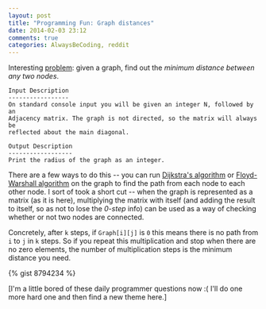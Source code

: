 ```yaml
---
layout: post
title: "Programming Fun: Graph distances"
date: 2014-02-03 23:12
comments: true
categories: AlwaysBeCoding, reddit
---
```


Interesting [problem](http://www.reddit.com/r/dailyprogrammer/comments/1tiz4z/122313_challenge_140_intermediate_graph_radius/): given a graph, find out the _minimum distance between any two nodes_.

```
Input Description
-----------------
On standard console input you will be given an integer N, followed by an
Adjacency matrix. The graph is not directed, so the matrix will always be
reflected about the main diagonal.

Output Description
------------------
Print the radius of the graph as an integer.
```

There are a few ways to do this -- you can run [Dijkstra's algorithm](http://en.wikipedia.org/wiki/Dijkstra%27s_algorithm) or [Floyd-Warshall algorithm](http://en.wikipedia.org/wiki/Floyd%E2%80%93Warshall_algorithm) on the graph to find the path from each node to each other node. I sort of took a short cut -- when the graph is represented as a matrix (as it is here), multiplying the matrix with itself (and adding the result to itself, so as not to lose the _0-step_ info) can be used as a way of checking whether or not two nodes are connected.

Concretely, after `k` steps, if `Graph[i][j]` is `0` this means there is no path from `i` to `j` in `k` steps. So if you repeat this multiplication and stop when there are no zero elements, the number of multiplication steps is the minimum distance you need.

{% gist 8794234 %}

[I'm a little bored of these daily programmer questions now :( I'll do one more hard one and then find a new theme here.]

